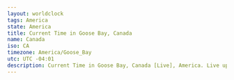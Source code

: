 ```yaml
---
layout: worldclock
tags: America
state: America
title: Current Time in Goose Bay, Canada
name: Canada
iso: CA
timezone: America/Goose_Bay
utc: UTC -04:01
description: Current Time in Goose Bay, Canada [Live], America. Live update now time in Goose Bay, timezone America/Goose_Bay, UTC -04:01, Country ISO code & Current Local Time.
---
```


